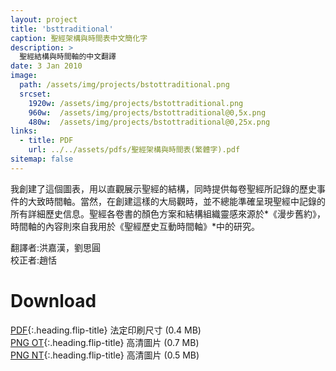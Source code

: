 ```yaml
---
layout: project
title: 'bsttraditional'
caption: 聖經架構與時間表中文簡化字
description: >
  聖經結構與時間軸的中文翻譯
date: 3 Jan 2010
image: 
  path: /assets/img/projects/bstottraditional.png
  srcset: 
    1920w: /assets/img/projects/bstottraditional.png
    960w:  /assets/img/projects/bstottraditional@0,5x.png
    480w:  /assets/img/projects/bstottraditional@0,25x.png
links:
  - title: PDF
    url: ../../assets/pdfs/聖經架構與時間表(繁體字).pdf
sitemap: false
---
```

我創建了這個圖表，用以直觀展示聖經的結構，同時提供每卷聖經所記錄的歷史事件的大致時間軸。當然，在創建這樣的大局觀時，並不總能準確呈現聖經中記錄的所有詳細歷史信息。聖經各卷書的顏色方案和結構組織靈感來源於*《漫步舊約》，時間軸的內容則來自我用於《聖經歷史互動時間軸》*中的研究。

翻譯者:洪嘉漢，劉思圓  
校正者:趙恬

# Download
[PDF](../../assets/pdfs/聖經架構與時間表(繁體字).pdf){:.heading.flip-title} <span class="icon-file-pdf"></span> 法定印刷尺寸 (0.4 MB)  
[PNG OT](../assets/img/hd/bstothdtraditional.png){:.heading.flip-title} <span class="icon-file-picture"></span> 高清圖片 (0.7 MB)  
[PNG NT](../assets/img/hd/bstnthdtraditional.png){:.heading.flip-title} <span class="icon-file-picture"></span> 高清圖片 (0.5 MB)